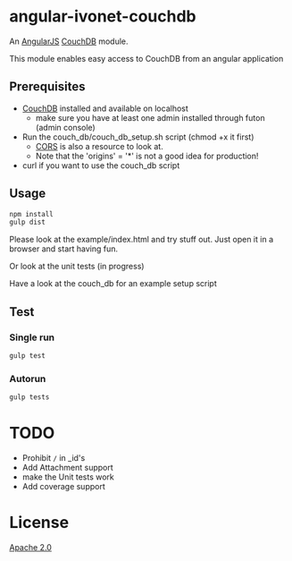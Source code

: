 # angular-ivonet-couchdb

An [AngularJS](https://angularjs.org) [CouchDB](http://couchdb.apache.org) module.

This module enables easy access to CouchDB from an angular application

## Prerequisites

* [CouchDB](http://couchdb.apache.org) installed and available on localhost
    * make sure you have at least one admin installed through futon (admin console)
* Run the couch_db/couch_db_setup.sh script (chmod +x it first) 
    * [CORS](https://github.com/IvoNet/couchdb-shell-scripts/blob/master/CORS.sh) is also a resource to look at.
    * Note that the 'origins' = '*' is not a good idea for production!
* curl if you want to use the couch_db script

## Usage

```sh
npm install
gulp dist
```

Please look at the example/index.html and try stuff out. 
Just open it in a browser and start having fun.

Or look at the unit tests (in progress)

Have a look at the couch_db for an example setup script 


## Test

### Single run

```sh
gulp test
```

### Autorun

```sh
gulp tests
```

# TODO

* Prohibit `/` in _id's
* Add Attachment support
* make the Unit tests work
* Add coverage support


# License

[Apache 2.0](http://www.apache.org/licenses/LICENSE-2.0)
